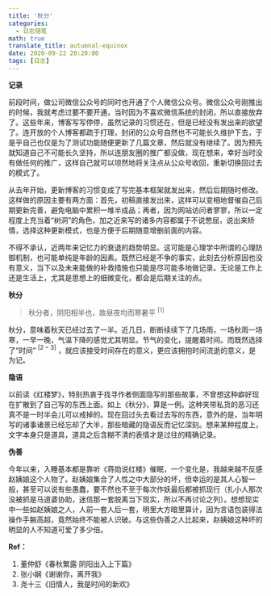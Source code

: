 ```yaml
---
title: '秋分'
categories:
  - 日志随笔
math: true
translate_title: autumnal-equinox
date: 2020-09-22 20:20:00
tags: [日志]
---
```


**记录**

前段时间，做公司微信公众号的同时也开通了个人微信公众号。微信公众号刚推出的时候，我就考虑过要不要开通，当时因为不喜欢微信系统的封闭，所以直接放弃了。这些年来，博客写写停停，虽然记录的习惯还在，但是已经没有发出来的欲望了。连开放的个人博客都疏于打理，封闭的公众号自然也不可能长久维护下去，于是乎自己也仅是为了测试功能随便更新了几篇文章，然后就没有继续了。因为预先就知道自己不可能长久坚持，所以连朋友圈的推广都没做，现在想来，幸好当时没有做任何的推广，这样自己就可以坦然地将关注点从公众号收回，重新切换回过去的模式了。

从去年开始，更新博客的习惯变成了写完基本框架就发出来，然后后期随时修改。这样做的原因主要有两方面：首先，初稿直接发出来，这样可以变相地督催自己后期更新完善，避免电脑中累积一堆半成品；再者，因为网站访问者寥寥，所以一定程度上充当着“树洞”的角色，加之近来写的诸多内容都属于不说憋屈，说出来矫情，选择这种更新模式，也是方便于后期随意增删前面的内容。

不得不承认，近两年来记忆力的衰退的趋势明显。这可能是心理学中所谓的心理防御机制，也可能单纯是年龄的因素。既然已经是不争的事实，此刻去分析原因也没有意义，当下以及未来能做的补救措施也只能是尽可能多地做记录。无论是工作上还是生活上，尤其是思想上的细微变化，都会是后期关注的点。

**秋分**

> 秋分者，阴阳相半也，故昼夜均而寒暑平 $^{[1]}$

秋分，意味着秋天已经过去了一半。近几日，断断续续下了几场雨，一场秋雨一场寒，一早一晚，气温下降的感觉尤其明显。节气的变化，提醒着时间。而既然选择了“时间” $^{[2-3]}$ ，就应该接受时间存在的意义，更应该拥抱时间流逝的意义，是为记。

**隐语**

以前读《红楼梦》，特别热衷于找寻作者侧面隐写的那些故事，不曾想这种癖好现在扩散到了自己写的东西上面。如上《秋分》，算是一例。这种夹带私货的恶习还真不是一时半会儿可以戒掉的。现在回过头去看过去写的东西，意外的是，当年明写的诸事诸景已经忘却了大半，那些暗藏的隐语反而记忆深刻。想来某种程度上，文字本身只是道具，道具之后含糊不清的表情才是过往的精确记录。

**伪善**

今年以来，入睡基本都是靠听《蒋勋说红楼》催眠，一个变化是，我越来越不反感赵姨娘这个人物了。赵姨娘集合了人性之中大部分的坏，但幸运的是其人心智一般，甚至可以说有些愚蠢，要不然也不至于每次作妖最后都被抓现行（扎小人那次没被抓是马道婆协助，迷信那一套脱离当下现实，所以不再讨论之列）。想想现实中一些如赵姨娘之人，人前一套人后一套，明里大方暗里算计，因为言语包装得法操作手腕高超，竟然始终不能被人识破。与这些伪善之人比起来，赵姨娘这种坏的明显的人不知道可爱了多少倍。

**Ref：**

1. 董仲舒《春秋繁露·阴阳出入上下篇》
2. 张小娴《谢谢你，离开我》
3. 尧十三《旧情人，我是时间的新欢》

